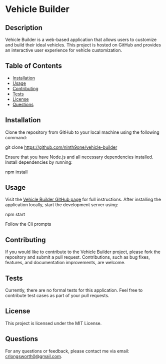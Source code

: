 # Vehicle Builder

## Description
Vehicle Builder is a web-based application that allows users to customize and build their ideal vehicles. This project is hosted on GitHub and provides an interactive user experience for vehicle customization.

## Table of Contents 
- [Installation](#installation)
- [Usage](#usage)
- [Contributing](#contributing)
- [Tests](#tests)
- [License](#license)
- [Questions](#questions)

## Installation

Clone the repository from GitHub to your local machine using the following command:

git clone https://github.com/ninth9one/vehicle-builder

Ensure that you have Node.js and all necessary dependencies installed. Install dependencies by running:

npm install

## Usage

Visit the [Vehicle Builder GitHub page](https://github.com/ninth9one/vehicle-builder) for full instructions. After installing the application locally, start the development server using:

npm start

Follow the Cli prompts

## Contributing

If you would like to contribute to the Vehicle Builder project, please fork the repository and submit a pull request. Contributions, such as bug fixes, features, and documentation improvements, are welcome.

## Tests

Currently, there are no formal tests for this application. Feel free to contribute test cases as part of your pull requests.

## License

This project is licensed under the MIT License.

## Questions

For any questions or feedback, please contact me via email: crlongsworth0@gmail.com.
